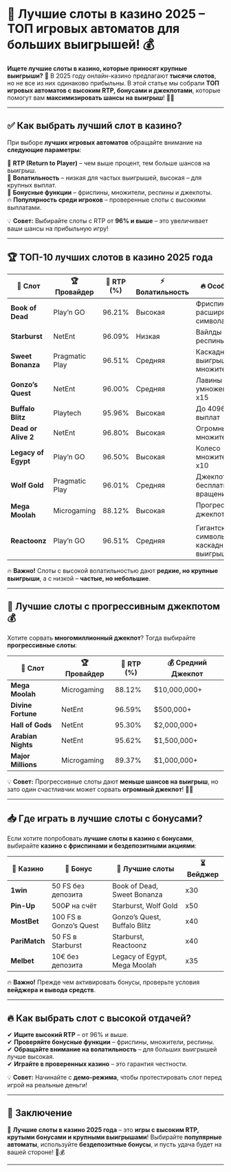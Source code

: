 # 🎰 Лучшие слоты в казино 2025 – ТОП игровых автоматов для больших выигрышей! 💰

**Ищете лучшие слоты в казино, которые приносят крупные выигрыши?** 🎯 В 2025 году онлайн-казино предлагают **тысячи слотов**, но не все из них одинаково прибыльны. В этой статье мы собрали **ТОП игровых автоматов с высоким RTP, бонусами и джекпотами**, которые помогут вам **максимизировать шансы на выигрыш**! 🚀🎰

---

## ✅ Как выбрать лучший слот в казино?

При выборе **лучших игровых автоматов** обращайте внимание на **следующие параметры**:

🎯 **RTP (Return to Player)** – чем выше процент, тем больше шансов на выигрыш.  
💎 **Волатильность** – низкая для частых выигрышей, высокая – для крупных выплат.  
🎰 **Бонусные функции** – фриспины, множители, респины и джекпоты.  
🔥 **Популярность среди игроков** – проверенные слоты с высокими выплатами.  

💡 **Совет:** Выбирайте слоты с RTP от **96% и выше** – это увеличивает ваши шансы на прибыльную игру!

---

## 🏆 ТОП-10 лучших слотов в казино 2025 года

| 🎰 Слот | 🏆 Провайдер | 🎯 RTP (%) | ⚡ Волатильность | 🔥 Особенности |
|-----------|------------|---------|-------------|----------------|
| **Book of Dead** | Play’n GO | 96.21% | Высокая | Фриспины с расширяющимися символами |
| **Starburst** | NetEnt | 96.09% | Низкая | Вайлды и респины |
| **Sweet Bonanza** | Pragmatic Play | 96.51% | Средняя | Каскадные выигрыши и множители |
| **Gonzo’s Quest** | NetEnt | 96.00% | Средняя | Лавины и умножение до х15 |
| **Buffalo Blitz** | Playtech | 95.96% | Высокая | До 4096 линий выплат |
| **Dead or Alive 2** | NetEnt | 96.80% | Высокая | Огромные множители |
| **Legacy of Egypt** | Play’n GO | 96.50% | Высокая | Колесо множителей до х10 |
| **Wolf Gold** | Pragmatic Play | 96.01% | Средняя | Джекпот и бесплатные вращения |
| **Mega Moolah** | Microgaming | 88.12% | Высокая | Прогрессивный джекпот 💰 |
| **Reactoonz** | Play’n GO | 96.51% | Средняя | Гигантские символы и каскадные выигрыши |

🔥 **Важно!** Слоты с высокой волатильностью дают **редкие, но крупные выигрыши**, а с низкой – **частые, но небольшие**.

---

## 🎯 Лучшие слоты с прогрессивным джекпотом 💰

Хотите сорвать **многомиллионный джекпот**? Тогда выбирайте **прогрессивные слоты**:

| 🎰 Слот | 🏆 Провайдер | 🎯 RTP (%) | 💰 Средний Джекпот |
|-----------|------------|---------|----------------|
| **Mega Moolah** | Microgaming | 88.12% | $10,000,000+ |
| **Divine Fortune** | NetEnt | 96.59% | $500,000+ |
| **Hall of Gods** | NetEnt | 95.30% | $2,000,000+ |
| **Arabian Nights** | NetEnt | 95.62% | $1,500,000+ |
| **Major Millions** | Microgaming | 89.37% | $1,000,000+ |

💡 **Совет:** Прогрессивные слоты дают **меньше шансов на выигрыш**, но зато один счастливчик может сорвать **огромный джекпот**! 🚀💎

---

## 📥 Где играть в лучшие слоты с бонусами?

Если хотите попробовать **лучшие слоты в казино с бонусами**, выбирайте **казино с фриспинами и бездепозитными акциями**:

| 🌟 Казино | 🎁 Бонус | 🎰 Лучшие слоты | ⏳ Вейджер |
|-----------|---------|----------------|-----------|
| **1win** | 50 FS без депозита | Book of Dead, Sweet Bonanza | x30 |
| **Pin-Up** | 500₽ на счёт | Starburst, Wolf Gold | x50 |
| **MostBet** | 100 FS в Gonzo’s Quest | Gonzo’s Quest, Buffalo Blitz | x40 |
| **PariMatch** | 50 FS в Starburst | Starburst, Reactoonz | x40 |
| **Melbet** | 10€ без депозита | Legacy of Egypt, Mega Moolah | x35 |

🔥 **Важно!** Прежде чем активировать бонусы, проверьте условия **вейджера и вывода средств**.

---

## 🔥 Как выбрать слот с высокой отдачей?

✔ **Ищите высокий RTP** – от 96% и выше.  
✔ **Проверяйте бонусные функции** – фриспины, множители, респины.  
✔ **Обращайте внимание на волатильность** – для больших выигрышей лучше высокая.  
✔ **Играйте в проверенных казино** – это гарантия честности.  

💡 **Совет:** Начинайте с **демо-режима**, чтобы протестировать слот перед игрой на реальные деньги!

---

## 🎯 Заключение

🎰 **Лучшие слоты в казино 2025 года** – это **игры с высоким RTP, крутыми бонусами и крупными выигрышами**! Выбирайте **популярные автоматы**, используйте **бездепозитные бонусы**, и пусть удача будет на вашей стороне! 🚀💰  

---


